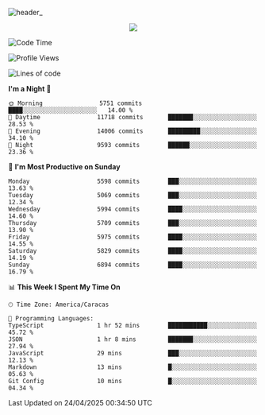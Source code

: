 ![header_](https://github.com/user-attachments/assets/4010d822-ccdc-4198-b608-18c773338d18)


<p align="center">
  <a href="http://www.github.com/thevacs">
    <img src="https://github-readme-streak-stats.herokuapp.com/?user=thevacs&stroke=ffffff&background=1c1917&ring=0891b2&fire=0891b2&currStreakNum=ffffff&currStreakLabel=0891b2&sideNums=ffffff&sideLabels=ffffff&dates=ffffff&hide_border=true" />
  </a>
</p>

<!--START_SECTION:waka-->
![Code Time](http://img.shields.io/badge/Code%20Time-3%2C366%20hrs%2033%20mins-blue)

![Profile Views](http://img.shields.io/badge/Profile%20Views-0-blue)

![Lines of code](https://img.shields.io/badge/From%20Hello%20World%20I%27ve%20Written-5.2%20million%20lines%20of%20code-blue)

**I'm a Night 🦉** 

```text
🌞 Morning                5751 commits        ████░░░░░░░░░░░░░░░░░░░░░   14.00 % 
🌆 Daytime                11718 commits       ███████░░░░░░░░░░░░░░░░░░   28.53 % 
🌃 Evening                14006 commits       █████████░░░░░░░░░░░░░░░░   34.10 % 
🌙 Night                  9593 commits        ██████░░░░░░░░░░░░░░░░░░░   23.36 % 
```
📅 **I'm Most Productive on Sunday** 

```text
Monday                   5598 commits        ███░░░░░░░░░░░░░░░░░░░░░░   13.63 % 
Tuesday                  5069 commits        ███░░░░░░░░░░░░░░░░░░░░░░   12.34 % 
Wednesday                5994 commits        ████░░░░░░░░░░░░░░░░░░░░░   14.60 % 
Thursday                 5709 commits        ███░░░░░░░░░░░░░░░░░░░░░░   13.90 % 
Friday                   5975 commits        ████░░░░░░░░░░░░░░░░░░░░░   14.55 % 
Saturday                 5829 commits        ████░░░░░░░░░░░░░░░░░░░░░   14.19 % 
Sunday                   6894 commits        ████░░░░░░░░░░░░░░░░░░░░░   16.79 % 
```


📊 **This Week I Spent My Time On** 

```text
🕑︎ Time Zone: America/Caracas

💬 Programming Languages: 
TypeScript               1 hr 52 mins        ███████████░░░░░░░░░░░░░░   45.72 % 
JSON                     1 hr 8 mins         ███████░░░░░░░░░░░░░░░░░░   27.94 % 
JavaScript               29 mins             ███░░░░░░░░░░░░░░░░░░░░░░   12.13 % 
Markdown                 13 mins             █░░░░░░░░░░░░░░░░░░░░░░░░   05.63 % 
Git Config               10 mins             █░░░░░░░░░░░░░░░░░░░░░░░░   04.34 % 
```


 Last Updated on 24/04/2025 00:34:50 UTC
<!--END_SECTION:waka-->
